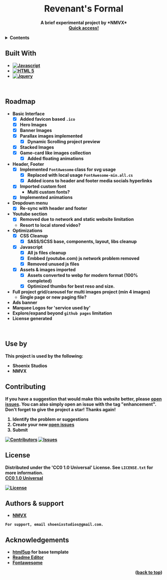 <a name="readme-top"></a>

<h1 align="center"><strong>Revenant's Formal<strong></h1>
  <p align="center">
    A brief experimental project by *NMVX*
    <br />
    <a href="https://shoen1x.github.io/"><strong>Quick access!</strong></a>
  </p>
</div>

<!-- Contents -->
<details>
  <summary>Contents</summary>
  <ol>
    <li><a href="#roadmap">Roadmap</a></li>
    <li><a href="#use-by">Usage</a></li>
    <li><a href="#contributing">Contributing</a></li>
    <li><a href="#license">License</a></li>
    <li><a href="#authors-&-support">Contact</a></li>
    <li><a href="#acknowledgements">Acknowledgments</a></li>
  </ol>
</details>


<!-- Build With -->
## Built With

* [![Javascript][Javascript.js]][Javascript-url]
* [![HTML 5][HTML5.html]][HTML5-url]
* [![Jquery][Jquery.js]][Jquery-url]
<br/>


<!-- ROADMAP -->
## Roadmap

- Basic Interface
    - [x] Added favicon based `.ico`
    - [x] Hero Images
    - [x] Banner Images
    - [x] Parallax images implemented
        - [x] Dynamic Scrolling project preview 
    - [x] Stacked Images
    - [x] Game-card like images collection
        - [x] Added floating animations
- Header, Footer
    - [x] Implemented `FontAwesome` class for svg usage
        - [x] Replaced with local usage `FontAwesome-min.all.cs`
        - [x] Added icons to header and footer media socials hyperlinks
    - [x] Imported custom font
        - Multi custom fonts?
    - [x] Implemented animations
- Dropdown menu
    - [x] Re-sync with header and footer
- Youtube section
    - [x] Removed due to network and static website limitation
    - Resort to local stored video?
- Optimizations
    - [X] CSS Cleanup
        - [x] SASS/SCSS base, components, layout, libs cleanup
    - [x] Javascript
        - [x] All js files cleanup
        - [x] Embbed (youtube.com) js network problem removed
        - [x] Removed unused js files
    - [x] Assets & images imported
        - [X] Assets converted to webp for modern format (100% completed) 
        - [X] Optimized thumbs for best reso and size.
- Full project grid/carousel for multi images project (min 4 images)
    - Single page or new paging file?
- Ads banner
- Marquee Logos for 'service used by'
- Explore/expand beyond `github pages` limitation
- License generated

<br />


<!-- Use by -->
## Use by

This project is used by the following:

- Shoenix Studios
- NMVX


<!-- Contributing -->
## Contributing

If you have a suggestion that would make this website better, please [open issues](https://github.com/shoen1x/shoen1x.github.io/issues). You can also simply open an issue with the tag "enhancement".
Don't forget to give the project a star! Thanks again!

1. Identify the problem or suggestions
2. Create your new [open issues](https://github.com/shoen1x/Student-Diary/issues)
3. Submit

[![Contributors][contributors-shield]][contributors-url]
[![Issues][issues-shield]][issues-url]

<!-- License -->
## License

Distributed under the 'CC0 1.0 Universal' License. See `LICENSE.txt` for more information.
<br/>
[CC0 1.0 Universal](https://creativecommons.org/publicdomain/zero/1.0/)

[![License][license-shield]][license-url]

<!-- Authors & Support -->
## Authors & support

- [NMVX](https://www.github.com/shoen1x)

`For support, email shoenixstudios@gmail.com.`


<!-- Ackdnowledgements -->
## Acknowledgements

 - [html5up](https://html5up.net/) for base template
 - [Readme Editor](https://readme.so/editor)
 - [Fontawesome](https://fontawesome.com/)

<p align="right">(<a href="#readme-top">back to top</a>)</p>

<!-- https://www.markdownguide.org/basic-syntax/#reference-style-links -->
[contributors-shield]: https://img.shields.io/github/contributors/shoen1x/shoen1x.github.io.svg?style=for-the-badge
[contributors-url]: https://github.com/shoen1x/shoen1x.github.io/graphs/contributors
[issues-shield]: https://img.shields.io/github/issues/shoen1x/shoen1x.github.io.svg?style=for-the-badge
[issues-url]: https://github.com/shoen1x/shoen1x.github.io/issues
[license-shield]: https://img.shields.io/github/license/shoen1x/shoen1x.github.io.svg?style=for-the-badge
[license-url]: https://github.com/shoen1x/shoen1x.github.io/blob/master/LICENSE.txt
[Jquery.js]: https://img.shields.io/badge/JQUERY-20232A?style=for-the-badge&logo=jquery&logoColor=61DAFB
[Jquery-url]: https://jquery.com/
[HTML5.html]: https://img.shields.io/badge/HTML5-20232A?style=for-the-badge&logo=html5&logoColor=61DAFB
[HTML5-url]: https://developer.mozilla.org/en-US/docs/Glossary/HTML5
[Javascript.js]: https://img.shields.io/badge/Javascript-20232A?style=for-the-badge&logo=javascript&logoColor=61DAFB
[Javascript-url]: https://www.oracle.com/java/technologies
